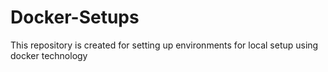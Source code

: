 # Docker-Setups

This repository is created for setting up environments for local setup using docker technology
